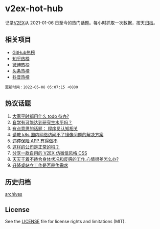 # v2ex-hot-hub

 记录[V2EX](https://www.v2ex.com/)从 2021-01-06 日至今的热门话题。每小时抓取一次数据，按天[归档](archives)。
 
 ## 相关项目

- [GitHub热榜](https://github.com/lonnyzhang423/github-hot-hub)
- [知乎热榜](https://github.com/lonnyzhang423/zhihu-hot-hub)
- [微博热榜](https://github.com/lonnyzhang423/weibo-hot-hub)
- [头条热榜](https://github.com/lonnyzhang423/toutiao-hot-hub)
- [抖音热榜](https://github.com/lonnyzhang423/douyin-hot-hub)


 `更新时间：2022-05-08 05:07:15 +0800`

## 热议话题

1. [大家平时都用什么 todo 待办?](https://www.v2ex.com/t/851277)
1. [自学有可能达到研究生水平吗？](https://www.v2ex.com/t/851340)
1. [有点意思的话题： 程序员认知相关](https://www.v2ex.com/t/851284)
1. [请教 k8s 国内网络访问不了镜像问题的解决方案](https://www.v2ex.com/t/851280)
1. [违停保险 APP 有得做不](https://www.v2ex.com/t/851417)
1. [这样的公司是正常的吗？](https://www.v2ex.com/t/851279)
1. [分享一款自用的 V2EX 仿微信风格 CSS](https://www.v2ex.com/t/851399)
1. [天天干着不适合身体状况和反感的工作,心情很差怎么办?](https://www.v2ex.com/t/851315)
1. [升降桌站立工作是否是伪需求](https://www.v2ex.com/t/851331)

## 历史归档

[archives](archives)

## License

See the [LICENSE](LICENSE) file for license rights and limitations (MIT).
